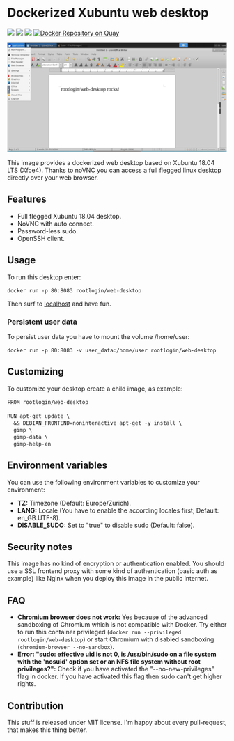 # Dockerized Xubuntu web desktop

[![](https://images.microbadger.com/badges/image/rootlogin/web-desktop.svg)](https://microbadger.com/images/rootlogin/web-desktop "Get your own image badge on microbadger.com") [![](https://images.microbadger.com/badges/version/rootlogin/web-desktop.svg)](https://microbadger.com/images/rootlogin/web-desktop "Get your own version badge on microbadger.com")  [![](https://images.microbadger.com/badges/commit/rootlogin/web-desktop.svg)](https://microbadger.com/images/rootlogin/web-desktop "Get your own commit badge on microbadger.com") [![Docker Repository on Quay](https://quay.io/repository/rootlogin/web-desktop/status "Docker Repository on Quay")](https://quay.io/repository/rootlogin/web-desktop)

![Screenshot of rootlogin/web-desktop](screenshot_small.png)

This image provides a dockerized web desktop based on Xubuntu 18.04 LTS (Xfce4). Thanks to noVNC you can access a full flegged linux desktop directly over your web browser.

## Features

 * Full flegged Xubuntu 18.04 desktop.
 * NoVNC with auto connect.
 * Password-less sudo.
 * OpenSSH client.

## Usage

To run this desktop enter:
```
docker run -p 80:8083 rootlogin/web-desktop
```

Then surf to [localhost](http://localhost) and have fun.

### Persistent user data

To persist user data you have to mount the volume /home/user:
```
docker run -p 80:8083 -v user_data:/home/user rootlogin/web-desktop
```

## Customizing

To customize your desktop create a child image, as example:

```
FROM rootlogin/web-desktop

RUN apt-get update \
  && DEBIAN_FRONTEND=noninteractive apt-get -y install \
  gimp \
  gimp-data \
  gimp-help-en
```

## Environment variables

You can use the following environment variables to customize your environment:

 * **TZ:** Timezone (Default: Europe/Zurich).
 * **LANG:** Locale (You have to enable the according locales first; Default: en_GB.UTF-8).
 * **DISABLE_SUDO:** Set to "true" to disable sudo (Default: false).

## Security notes

This image has no kind of encryption or authentication enabled. You should use a SSL frontend proxy with some kind of authentication (basic auth as example) like Nginx when you deploy this image in the public internet.

## FAQ

 * **Chromium browser does not work:** Yes because of the advanced sandboxing of Chromium which is not compatible with Docker. Try either to run this container privileged (`docker run --privileged rootlogin/web-desktop`) or start Chromium with disabled sandboxing (`chromium-browser --no-sandbox`).
 * **Error: "sudo: effective uid is not 0, is /usr/bin/sudo on a file system with the 'nosuid' option set or an NFS file system without root privileges?":** Check if you have activated the "--no-new-privileges" flag in docker. If you have activated this flag then sudo can't get higher rights.

## Contribution

This stuff is released under MIT license. I'm happy about every pull-request, that makes this thing better.
